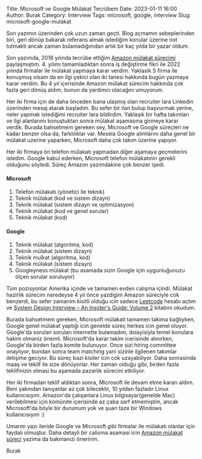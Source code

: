 Title: Microsoft ve Google Mülakat Tecrübem
Date: 2023-01-11 16:00
Author: Burak
Category: Interview
Tags: microsoft, google, interview
Slug: microsoft-google-mulakat

Son yazımın üzerinden çok uzun zaman geçti. Blog açmamın sebeplerinden biri, geri dönüp bakarak referans almak istediğim konular üzerine not tutmaktı ancak zaman bulamadığımdan artık bir kaç yılda bir yazar oldum.

Son yazımda, 2018 yılında tecrübe ettiğim [Amazon mülakat sürecimi]({filename}../posts/amazon-interview.md) paylaşmıştım. 4. yılımı tamamladıktan sonra iş değiştirme fikri ile 2022 yılında firmalar ile mülakat yapmaya karar verdim. Yaklasik 5 firma ile konuşmuş olsam da en ilgi çekici olan iki tanesi hakkında bugün yazmaya karar verdim. Bu 4 yıl içerisinde Amazon mülakat sürecim hakkında çok fazla geri dönüş aldım, bunun da yardımcı olacağını umuyorum.

Her iki firma için de daha önceden bana ulaşmış olan recruiter lara Linkedin üzerinden mesaj atarak başladım. Bu sefer bir ilan bulup başvurmak yerine, neler yapmak istediğimi recruiter lara bildirdim. Yaklaşık bir hafta takımları ve ilgi alanlarımı konuştuktan sonra mülakat aşamasına girmeye karar verdik. Burada bahsetmem gereken sey, Microsoft ve Google süreçleri ne kadar benzer olsa da, farklılıklar var. Mesela Google alımlarını daha genel bir mülakat uzerine yaparken, Microsoft daha çok takım üzerine yapıyor.

Her iki firmaya ön telefon mülakatı yapmadan diğer aşamaya geçmelerini istedim. Google kabul ederken, Microsoft telefon mülakatınin gerekli olduğunu söyledi. Süreç Amazon yazımdakine çok benzer işedi.

#### Microsoft

1. Telefon mülakatı (yönetici ile teknik)
2. Teknik mülakat (kod ve sistem dizayn)
3. Teknik mülakat (sistem dizayn ve optimizasyon)
4. Teknik mülakat (kod ve genel sorular)
5. Teknik mülakat (kod)

#### Google

1. Teknik mülakat (algoritma, kod)
2. Teknik mülakat (sistem dizayn)
3. Teknik mulkat (algoritma, kod)
4. Teknik mülakat (sistem dizayn)
5. Googleyness mülakat (bu asamada sizin Google için uygunluğunuzu ölçen sorular soruluyor)

Tüm pozisyonlar Amerika içinde ve tamamen evden calışma içindi. Mülakat hazirlik sürecim neredeyse 4 yıl önce yazdigim Amazon süreciyle cok benzerdi, bu sefer zamanim kisitli olduğu icin sadece [Leetcode](https://leetcode.com/) hesabı açtım ve [System Design Interview – An Insider's Guide: Volume 2](https://www.amazon.com/System-Design-Interview-Insiders-Guide/dp/1736049119/ref=sr_1_3?crid=5J6N0XMPLZZ9&keywords=system+interview&qid=1673505426&sprefix=system+intervie%2Caps%2C158&sr=8-3) kitabını okudum.

Burada bahsetmem gereken, Microsoft mülakati tamamen takima bağlıyken, Google genel mülakat yaptığı icin genelde süreç herkes icin genel oluyor. Google'da sorulan soruları internette bulamadım, dolayisiyla temel konulara hakim olmaniz önemli. Microsoft'da karar takim icerisinde alınırken, Google'da birden fazla komite bulunuyor. Once sizi hiring committee onaylıyor, bundan sonra team matching yani sizinle ilgilenen takımlar iletişime geciyor. Bu süreç bazi kisiler icin cok uzayabiliyor. Daha sonrasinda maaş ve teklif ile size dönüyorlar. Her zaman olduğu gibi, birden fazla teklifinizin olmasi bu aşamada pazarlık sürecini etkiliyor.

Her iki firmadan teklif aldıktan sonra, Microsoft ile devam etme kararı aldım. Beni yakından tanıyanlar az çok bilecektir, 10 yıldan fazladır Linux kullanıcısıyım. Amazon'da çalışanlara Linux bilgisayar(genelde Mac) verilebilmesi için komünite içerisinde az çaba sarf etmemiştim, ancak Microsoft'da böyle bir durumum yok ve şuan taze bir Windows kullanıcısıyım :)

Umarım yazı ileride Google ve Microsoft gibi firmalar ile mülakatı olanlar için faydalı olmuştur. Daha detayli bir calisma asamasi icin [Amazon mülakat süreci]({filename}../posts/amazon-interview.md) yazima da bakmanızı öneririm.

Burak